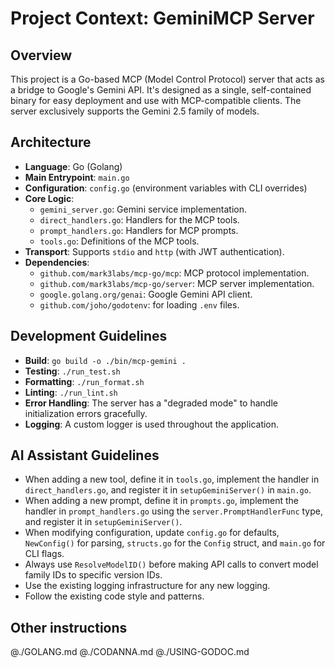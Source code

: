 # Project Context: GeminiMCP Server

## Overview

This project is a Go-based MCP (Model Control Protocol) server that acts as a bridge to Google's Gemini API. It's designed as a single, self-contained binary for easy deployment and use with MCP-compatible clients. The server exclusively supports the Gemini 2.5 family of models.

## Architecture

- **Language**: Go (Golang)
- **Main Entrypoint**: `main.go`
- **Configuration**: `config.go` (environment variables with CLI overrides)
- **Core Logic**:
    - `gemini_server.go`: Gemini service implementation.
    - `direct_handlers.go`: Handlers for the MCP tools.
    - `prompt_handlers.go`: Handlers for MCP prompts.
    - `tools.go`: Definitions of the MCP tools.
- **Transport**: Supports `stdio` and `http` (with JWT authentication).
- **Dependencies**:
    - `github.com/mark3labs/mcp-go/mcp`: MCP protocol implementation.
    - `github.com/mark3labs/mcp-go/server`: MCP server implementation.
    - `google.golang.org/genai`: Google Gemini API client.
    - `github.com/joho/godotenv`: for loading `.env` files.

## Development Guidelines

- **Build**: `go build -o ./bin/mcp-gemini .`
- **Testing**: `./run_test.sh`
- **Formatting**: `./run_format.sh`
- **Linting**: `./run_lint.sh`
- **Error Handling**: The server has a "degraded mode" to handle initialization errors gracefully.
- **Logging**: A custom logger is used throughout the application.

## AI Assistant Guidelines

- When adding a new tool, define it in `tools.go`, implement the handler in `direct_handlers.go`, and register it in `setupGeminiServer()` in `main.go`.
- When adding a new prompt, define it in `prompts.go`, implement the handler in `prompt_handlers.go` using the `server.PromptHandlerFunc` type, and register it in `setupGeminiServer()`.
- When modifying configuration, update `config.go` for defaults, `NewConfig()` for parsing, `structs.go` for the `Config` struct, and `main.go` for CLI flags.
- Always use `ResolveModelID()` before making API calls to convert model family IDs to specific version IDs.
- Use the existing logging infrastructure for any new logging.
- Follow the existing code style and patterns.

## Other instructions

@./GOLANG.md
@./CODANNA.md
@./USING-GODOC.md
